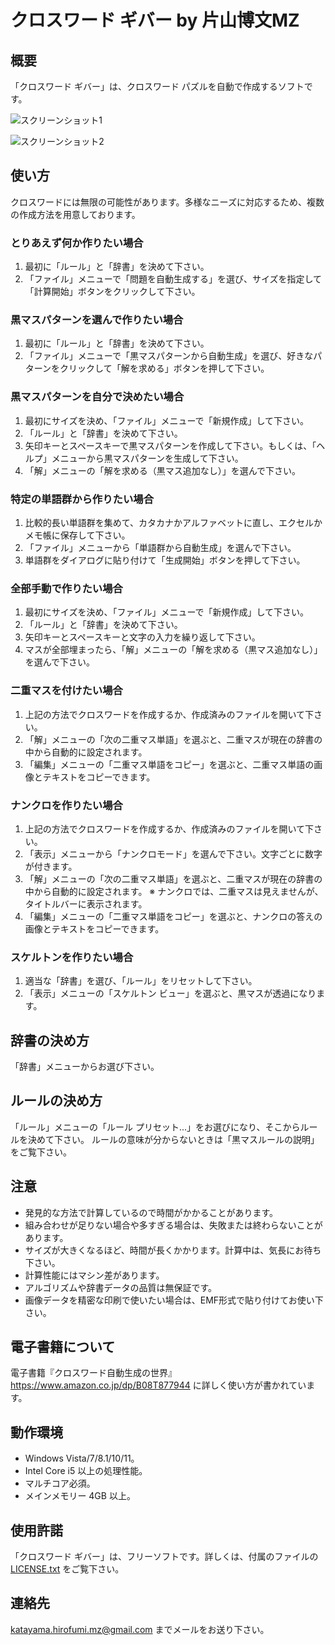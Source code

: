 ﻿# クロスワード ギバー by 片山博文MZ

## 概要

「クロスワード ギバー」は、クロスワード パズルを自動で作成するソフトです。

![スクリーンショット1](screenshot1.png "スクリーンショット1")

![スクリーンショット2](screenshot2.png "スクリーンショット2")

## 使い方

クロスワードには無限の可能性があります。多様なニーズに対応するため、複数の作成方法を用意しております。

### とりあえず何か作りたい場合

1. 最初に「ルール」と「辞書」を決めて下さい。
2. 「ファイル」メニューで「問題を自動生成する」を選び、サイズを指定して「計算開始」ボタンをクリックして下さい。

### 黒マスパターンを選んで作りたい場合

1. 最初に「ルール」と「辞書」を決めて下さい。
2. 「ファイル」メニューで「黒マスパターンから自動生成」を選び、好きなパターンをクリックして「解を求める」ボタンを押して下さい。

### 黒マスパターンを自分で決めたい場合

1. 最初にサイズを決め、「ファイル」メニューで「新規作成」して下さい。
2. 「ルール」と「辞書」を決めて下さい。
3. 矢印キーとスペースキーで黒マスパターンを作成して下さい。もしくは、「ヘルプ」メニューから黒マスパターンを生成して下さい。
4. 「解」メニューの「解を求める（黒マス追加なし）」を選んで下さい。

### 特定の単語群から作りたい場合

1. 比較的長い単語群を集めて、カタカナかアルファベットに直し、エクセルかメモ帳に保存して下さい。
2. 「ファイル」メニューから「単語群から自動生成」を選んで下さい。
3. 単語群をダイアログに貼り付けて「生成開始」ボタンを押して下さい。

### 全部手動で作りたい場合

1. 最初にサイズを決め、「ファイル」メニューで「新規作成」して下さい。
2. 「ルール」と「辞書」を決めて下さい。
3. 矢印キーとスペースキーと文字の入力を繰り返して下さい。
4. マスが全部埋まったら、「解」メニューの「解を求める（黒マス追加なし）」を選んで下さい。

### 二重マスを付けたい場合

1. 上記の方法でクロスワードを作成するか、作成済みのファイルを開いて下さい。
2. 「解」メニューの「次の二重マス単語」を選ぶと、二重マスが現在の辞書の中から自動的に設定されます。
3. 「編集」メニューの「二重マス単語をコピー」を選ぶと、二重マス単語の画像とテキストをコピーできます。

### ナンクロを作りたい場合

1. 上記の方法でクロスワードを作成するか、作成済みのファイルを開いて下さい。
2. 「表示」メニューから「ナンクロモード」を選んで下さい。文字ごとに数字が付きます。
3. 「解」メニューの「次の二重マス単語」を選ぶと、二重マスが現在の辞書の中から自動的に設定されます。
   ※ ナンクロでは、二重マスは見えませんが、タイトルバーに表示されます。
4. 「編集」メニューの「二重マス単語をコピー」を選ぶと、ナンクロの答えの画像とテキストをコピーできます。

### スケルトンを作りたい場合

1. 適当な「辞書」を選び、「ルール」をリセットして下さい。
2. 「表示」メニューの「スケルトン ビュー」を選ぶと、黒マスが透過になります。

## 辞書の決め方

「辞書」メニューからお選び下さい。

## ルールの決め方

「ルール」メニューの「ルール プリセット...」をお選びになり、そこからルールを決めて下さい。
ルールの意味が分からないときは「黒マスルールの説明」をご覧下さい。

## 注意

- 発見的な方法で計算しているので時間がかかることがあります。
- 組み合わせが足りない場合や多すぎる場合は、失敗または終わらないことがあります。
- サイズが大きくなるほど、時間が長くかかります。計算中は、気長にお待ち下さい。
- 計算性能にはマシン差があります。
- アルゴリズムや辞書データの品質は無保証です。
- 画像データを精密な印刷で使いたい場合は、EMF形式で貼り付けてお使い下さい。

## 電子書籍について

電子書籍『クロスワード自動生成の世界』https://www.amazon.co.jp/dp/B08T877944
に詳しく使い方が書かれています。

## 動作環境

- Windows Vista/7/8.1/10/11。
- Intel Core i5 以上の処理性能。
- マルチコア必須。
- メインメモリー 4GB 以上。

## 使用許諾

「クロスワード ギバー」は、フリーソフトです。詳しくは、付属のファイルの [LICENSE.txt](LICENSE.txt) をご覧下さい。

## 連絡先

katayama.hirofumi.mz@gmail.com までメールをお送り下さい。
